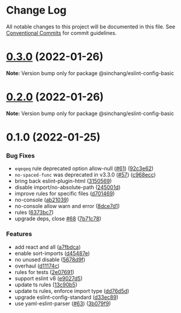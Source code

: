 # Change Log

All notable changes to this project will be documented in this file.
See [Conventional Commits](https://conventionalcommits.org) for commit guidelines.

# [0.3.0](https://github.com/sinchang/eslint-config/compare/v0.2.0...v0.3.0) (2022-01-26)

**Note:** Version bump only for package @sinchang/eslint-config-basic





# [0.2.0](https://github.com/sinchang/eslint-config/compare/v0.1.3...v0.2.0) (2022-01-26)

**Note:** Version bump only for package @sinchang/eslint-config-basic





# 0.1.0 (2022-01-25)


### Bug Fixes

* `eqeqeq` rule deprecated option allow-null ([#61](https://github.com/sinchang/eslint-config/issues/61)) ([92c3e62](https://github.com/sinchang/eslint-config/commit/92c3e62135d7a654f5de8a59f251f8a8e4a80686))
* `no-spaced-func` was deprecated in v3.3.0 ([#57](https://github.com/sinchang/eslint-config/issues/57)) ([c968ecc](https://github.com/sinchang/eslint-config/commit/c968eccbcda3f94fb8b66ed08051c41bde3acb48))
* bring back eslint-plugin-html ([3150569](https://github.com/sinchang/eslint-config/commit/31505698e4738ac77e074d6cddf89fd16b0ed01f))
* disable import/no-absolute-path ([245001d](https://github.com/sinchang/eslint-config/commit/245001d08129b3ec4961741d596f70abb2c9be5f))
* improve rules for specific files ([d701469](https://github.com/sinchang/eslint-config/commit/d701469a551b2321cab6d75bf18eb71d96dd6f2a))
* no-console ([ab21039](https://github.com/sinchang/eslint-config/commit/ab21039962d1e24f026714abd394dbea19199eb2))
* no-console allow warn and error ([8dce7d1](https://github.com/sinchang/eslint-config/commit/8dce7d171d81b5e5a74188fc74b24a90227fac5e))
* rules ([6373bc7](https://github.com/sinchang/eslint-config/commit/6373bc7ec95fd97379ee6b550148fa34f0611ace))
* upgrade deps, close [#68](https://github.com/sinchang/eslint-config/issues/68) ([7b71c78](https://github.com/sinchang/eslint-config/commit/7b71c7852d3db3df05961893b4f085c16d95d274))


### Features

* add react and all ([a7fbdca](https://github.com/sinchang/eslint-config/commit/a7fbdcad4b20294e26e817fae468f468376e49cf))
* enable sort-imports ([d45487e](https://github.com/sinchang/eslint-config/commit/d45487e1f606ce88ca2e36b93953a1af4b726bc1))
* no unused disable ([5678d9f](https://github.com/sinchang/eslint-config/commit/5678d9f5c3f72669d79434fba108c01d28f339e3))
* overhaul ([d11174c](https://github.com/sinchang/eslint-config/commit/d11174c6ddfa6fad5c3f47564985a65f46f83bff))
* rules for tests ([2e07691](https://github.com/sinchang/eslint-config/commit/2e07691eebc3d74bf0c9d8b14cedc7ef7c89fbfb))
* support eslint v8 ([e9027d5](https://github.com/sinchang/eslint-config/commit/e9027d5e20540dd6c6adb6a970a6dcbcf7314a81))
* update ts rules ([13c90b5](https://github.com/sinchang/eslint-config/commit/13c90b51504d098ea819dad29888fa5e12f11d3c))
* update ts rules, enforce import type ([dd76d5d](https://github.com/sinchang/eslint-config/commit/dd76d5d8d9e0f016a00ab92f65cadb1655395c1c))
* upgrade eslint-config-standard ([d33ec89](https://github.com/sinchang/eslint-config/commit/d33ec89b7619895cf1541e597e0cb664f69fc95f))
* use yaml-eslint-parser ([#63](https://github.com/sinchang/eslint-config/issues/63)) ([3b079f9](https://github.com/sinchang/eslint-config/commit/3b079f94254639a6e9dc77b687350aaefcb7efe5))
